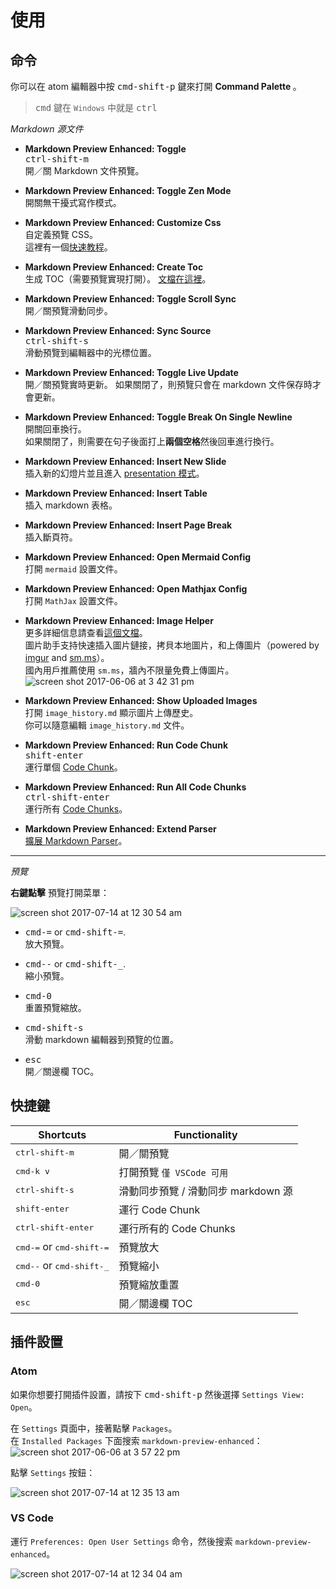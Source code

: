 # 使用  

## 命令

你可以在 atom 編輯器中按 <kbd>cmd-shift-p</kbd> 鍵來打開 <strong> Command Palette </strong>。  
> <kbd>cmd</kbd> 鍵在 `Windows` 中就是 <kbd>ctrl</kbd>  

*Markdown 源文件*
- <strong>Markdown Preview Enhanced: Toggle</strong>  
  <kbd>ctrl-shift-m</kbd>  
  開／關 Markdown 文件預覽。      

- <strong>Markdown Preview Enhanced: Toggle Zen Mode </strong>  
  開關無干擾式寫作模式。   

- <strong>Markdown Preview Enhanced: Customize Css</strong>  
  自定義預覽 CSS。    
  這裡有一個[快速教程](zh-tw/customize-css.md)。  

- <strong>Markdown Preview Enhanced: Create Toc </strong>  
  生成 TOC（需要預覽實現打開）。 [文檔在這裡](zh-tw/toc.md)。     

- <strong>Markdown Preview Enhanced: Toggle Scroll Sync </strong>  
  開／關預覽滑動同步。

- <strong>Markdown Preview Enhanced: Sync Source </strong>   
  <kbd>ctrl-shift-s</kbd>  
  滑動預覽到編輯器中的光標位置。

- <strong>Markdown Preview Enhanced: Toggle Live Update </strong>  
   開／關預覽實時更新。
   如果關閉了，則預覽只會在 markdown 文件保存時才會更新。

- <strong>Markdown Preview Enhanced: Toggle Break On Single Newline </strong>  
  開關回車換行。  
  如果關閉了，則需要在句子後面打上**兩個空格**然後回車進行換行。

- <strong>Markdown Preview Enhanced: Insert New Slide </strong>     
  插入新的幻燈片並且進入 [presentation 模式](zh-tw/presentation.md)。  

- <strong>Markdown Preview Enhanced: Insert Table </strong>  
  插入 markdown 表格。  

- <strong>Markdown Preview Enhanced: Insert Page Break </strong>  
  插入斷頁符。    

- <strong> Markdown Preview Enhanced: Open Mermaid Config</strong>  
  打開 `mermaid` 設置文件。   

- <strong> Markdown Preview Enhanced: Open Mathjax Config </strong>  
	打開 `MathJax` 設置文件。  

- <strong>Markdown Preview Enhanced: Image Helper</strong>   
  更多詳細信息請查看[這個文檔](zh-tw/image-helper.md)。  
  圖片助手支持快速插入圖片鏈接，拷貝本地圖片，和上傳圖片（powered by [imgur](http://imgur.com/) and [sm.ms](https://sm.ms/)）。   
  國內用戶推薦使用 `sm.ms`，牆內不限量免費上傳圖片。          
  ![screen shot 2017-06-06 at 3 42 31 pm](https://user-images.githubusercontent.com/1908863/26850896-c43be8e2-4ace-11e7-802d-6a7b51bf3130.png)  

- <strong>Markdown Preview Enhanced: Show Uploaded Images</strong>  
  打開 `image_history.md` 顯示圖片上傳歷史。   
  你可以隨意編輯 `image_history.md` 文件。    

- <strong>Markdown Preview Enhanced: Run Code Chunk </strong>    
  <kbd>shift-enter</kbd>  
  運行單個 [Code Chunk](zh-tw/code-chunk.md)。   

- <strong>Markdown Preview Enhanced: Run All Code Chunks </strong>    
  <kbd>ctrl-shift-enter</kbd>  
  運行所有 [Code Chunks](zh-tw/code-chunk.md)。   

- <strong>Markdown Preview Enhanced: Extend Parser</strong>  
  [擴展 Markdown Parser](zh-tw/extend-parser.md)。  

---

*預覽*    

**右鍵點擊** 預覽打開菜單：   

![screen shot 2017-07-14 at 12 30 54 am](https://user-images.githubusercontent.com/1908863/28199502-b9ba39c6-682b-11e7-8bb9-89661100389e.png)

- <kbd>cmd-=</kbd> or <kbd>cmd-shift-=</kbd>.    
  放大預覽。  

- <kbd>cmd--</kbd> or <kbd>cmd-shift-\_</kbd>.    
  縮小預覽。  

- <kbd>cmd-0</kbd>  
  重置預覽縮放。  

- <kbd>cmd-shift-s</kbd>  
  滑動 markdown 編輯器到預覽的位置。

- <kbd>esc</kbd>  
  開／關邊欄 TOC。

## 快捷鍵  

| Shortcuts  | Functionality  |
|---|---|
| <kbd>ctrl-shift-m</kbd>  | 開／關預覽 |
| <kbd>cmd-k v</kbd> | 打開預覽 `僅 VSCode 可用` |
| <kbd>ctrl-shift-s</kbd>  | 滑動同步預覽 / 滑動同步 markdown 源  |  
| <kbd>shift-enter</kbd> | 運行 Code Chunk |    
| <kbd>ctrl-shift-enter</kbd> | 運行所有的 Code Chunks |  
| <kbd>cmd-=</kbd> or <kbd>cmd-shift-=</kbd> | 預覽放大 |  
| <kbd>cmd--</kbd> or <kbd>cmd-shift-\_</kbd> | 預覽縮小 |  
| <kbd>cmd-0</kbd> | 預覽縮放重置 |
| <kbd>esc</kbd>  | 開／關邊欄 TOC |

## 插件設置  

### Atom
如果你想要打開插件設置，請按下 <kbd>cmd-shift-p</kbd> 然後選擇 `Settings View: Open`。

在 `Settings` 頁面中，接著點擊 `Packages`。  
在 `Installed Packages` 下面搜索 `markdown-preview-enhanced`：
![screen shot 2017-06-06 at 3 57 22 pm](https://user-images.githubusercontent.com/1908863/26851561-d6b1ca30-4ad0-11e7-96fd-6e436b5de45b.png)

點擊 `Settings` 按鈕：   

![screen shot 2017-07-14 at 12 35 13 am](https://user-images.githubusercontent.com/1908863/28199574-50595dbc-682c-11e7-9d94-264e46387da8.png)

### VS Code
運行 `Preferences: Open User Settings` 命令，然後搜索 `markdown-preview-enhanced`。    

![screen shot 2017-07-14 at 12 34 04 am](https://user-images.githubusercontent.com/1908863/28199551-2719acb8-682c-11e7-8163-e064ad8fe41c.png)
